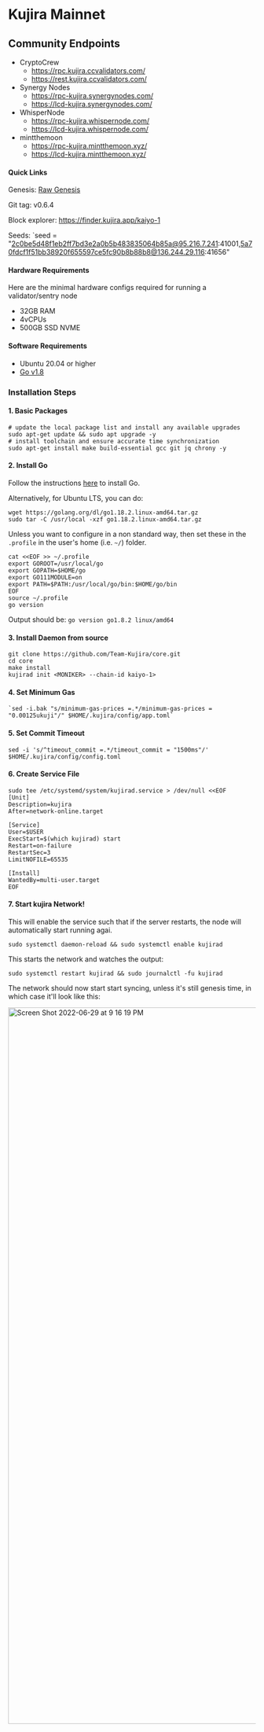 # Kujira Mainnet

## Community Endpoints

- CryptoCrew
  - https://rpc.kujira.ccvalidators.com/
  - https://rest.kujira.ccvalidators.com/
- Synergy Nodes
  - https://rpc-kujira.synergynodes.com/
  - https://lcd-kujira.synergynodes.com/
- WhisperNode
  - https://rpc-kujira.whispernode.com/
  - https://lcd-kujira.whispernode.com/
- mintthemoon
  - https://rpc-kujira.mintthemoon.xyz/
  - https://lcd-kujira.mintthemoon.xyz/

#### Quick Links

Genesis: [Raw Genesis](https://raw.githubusercontent.com/Team-Kujira/networks/master/mainnet/kaiyo-1.json)

Git tag: v0.6.4

Block explorer: https://finder.kujira.app/kaiyo-1

Seeds: `seed = "2c0be5d48f1eb2ff7bd3e2a0b5b483835064b85a@95.216.7.241:41001,5a70fdcf1f51bb38920f655597ce5fc90b8b88b8@136.244.29.116:41656"

#### Hardware Requirements

Here are the minimal hardware configs required for running a validator/sentry node

- 32GB RAM
- 4vCPUs
- 500GB SSD NVME

#### Software Requirements

- Ubuntu 20.04 or higher
- [Go v1.8](https://golang.org/doc/install)

### Installation Steps

#### 1. Basic Packages

```bash:
# update the local package list and install any available upgrades
sudo apt-get update && sudo apt upgrade -y
# install toolchain and ensure accurate time synchronization
sudo apt-get install make build-essential gcc git jq chrony -y
```

#### 2. Install Go

Follow the instructions [here](https://golang.org/doc/install) to install Go.

Alternatively, for Ubuntu LTS, you can do:

```bash:
wget https://golang.org/dl/go1.18.2.linux-amd64.tar.gz
sudo tar -C /usr/local -xzf go1.18.2.linux-amd64.tar.gz
```

Unless you want to configure in a non standard way, then set these in the `.profile` in the user's home (i.e. `~/`) folder.

```bash:
cat <<EOF >> ~/.profile
export GOROOT=/usr/local/go
export GOPATH=$HOME/go
export GO111MODULE=on
export PATH=$PATH:/usr/local/go/bin:$HOME/go/bin
EOF
source ~/.profile
go version
```

Output should be: `go version go1.8.2 linux/amd64`

#### 3. Install Daemon from source

```bash:
git clone https://github.com/Team-Kujira/core.git
cd core
make install
kujirad init <MONIKER> --chain-id kaiyo-1>
```

#### 4. Set Minimum Gas

```bash:
`sed -i.bak "s/minimum-gas-prices =.*/minimum-gas-prices = "0.00125ukuji"/" $HOME/.kujira/config/app.toml`
```

#### 5. Set Commit Timeout

```bash:
sed -i 's/^timeout_commit =.*/timeout_commit = "1500ms"/' $HOME/.kujira/config/config.toml
```

#### 6. Create Service File

```bash:
sudo tee /etc/systemd/system/kujirad.service > /dev/null <<EOF
[Unit]
Description=kujira
After=network-online.target

[Service]
User=$USER
ExecStart=$(which kujirad) start
Restart=on-failure
RestartSec=3
LimitNOFILE=65535

[Install]
WantedBy=multi-user.target
EOF
```

#### 7. Start kujira Network!

This will enable the service such that if the server restarts, the node will
automatically start running agai.

```
sudo systemctl daemon-reload && sudo systemctl enable kujirad
```

This starts the network and watches the output:

```
sudo systemctl restart kujirad && sudo journalctl -fu kujirad
```

The network should now start start syncing, unless it's still genesis time, in which case it'll look like this:

<img width="1458" alt="Screen Shot 2022-06-29 at 9 16 19 PM" src="https://user-images.githubusercontent.com/9121234/176572030-c05e17b8-d8c0-4214-a326-3146972207ad.png">
